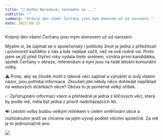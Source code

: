 ```yaml
---
title: "👤 Katka Neradová, seznamte se ..."
subtitle: ""
summary: "Krásný den všem! Čerčany jsou mým domovem už od narození."
date: 2022-08-15
---
```


Krásný den všem! Čerčany jsou mým domovem už od narození.

Myslím si, že zajímat se o společenský i politický život je jedna z příležitostí i povinností každého z nás a kde nejlépe začít, než ve své rodné vsi. Proto jsem se již před čtyřmi roky vydala tímto směrem, vznikla první kandidátka, spolek Čerčany v obraze, referendum a nyní jsou na řadě letošní komunální volby.

⚠️ Proto, aby se člověk mohl o takové věci zajímat a vytvářet si svůj vlastní názor, jsou potřeba informace. Zkoušeli jste někdy něco dohledat například na webových stránkách obce? Občas to je poměrně velký oříšek.

✅ Zpřístupnění informací všem a přehledně je jedna z klíčových věcí, která by podle mě, měla být jedna z priorit nadcházejících let.

🔊 Letošní volby budou velkým milníkem v celém směřování obce a rozhodnutím jestli se chceme na jejím vývoji podílet všichni společně. Za mě je to jednoznačné ano.

![](/img/katka-neradova.jpeg)